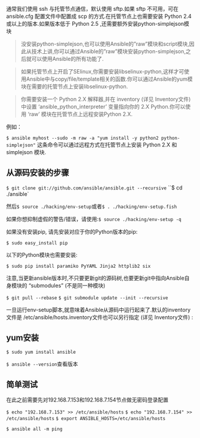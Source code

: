 通常我们使用 ssh 与托管节点通信，默认使用 sftp.如果 sftp 不可用，可在 ansible.cfg 配置文件中配置成 scp 的方式.在托管节点上也需要安装 Python 2.4 或以上的版本.如果版本低于 Python 2.5 ,还需要额外安装python-simplejson模块

> 没安装python-simplejson,也可以使用Ansible的”raw”模块和script模块,因此从技术上讲,你可以通过Ansible的”raw”模块安装python-simplejson,之后就可以使用Ansible的所有功能了.

> 如果托管节点上开启了SElinux,你需要安装libselinux-python,这样才可使用Ansible中与copy/file/template相关的函数.你可以通过Ansible的yum模块在需要的托管节点上安装libselinux-python.

> 你需要安装一个 Python 2.X 解释器,并在 inventory (详见 Inventory文件) 中设置 ‘ansible_python_interpreter’ 变量指向你的 2.X Python.你可以使用 ‘raw’ 模块在托管节点上远程安装Python 2.X.

例如：

`$ ansible myhost --sudo -m raw -a "yum install -y python2 python-simplejson"`
这条命令可以通过远程方式在托管节点上安装 Python 2.X 和 simplejson 模块.

## 从源码安装的步骤

`$ git clone git://github.com/ansible/ansible.git --recursive`
``$ cd ./ansible`

然后`$ source ./hacking/env-setup`或者`$ . ./hacking/env-setup.fish`

如果你想抑制虚假的警告/错误，请使用:`$ source ./hacking/env-setup -q`

如果没有安装pip, 请先安装对应于你的Python版本的pip:

`$ sudo easy_install pip`

以下的Python模块也需要安装:

`$ sudo pip install paramiko PyYAML Jinja2 httplib2 six`

注意,当更新ansible版本时,不只要更新git的源码树,也要更新git中指向Ansible自身模块的 “submodules” (不是同一种模块)

`$ git pull --rebase`
`$ git submodule update --init --recursive`

一旦运行env-setup脚本,就意味着Ansible从源码中运行起来了.默认的inventory文件是 /etc/ansible/hosts.inventory文件也可以另行指定 (详见 Inventory文件) :


## yum安装

`$ sudo yum install ansible`

`$ ansible --version`查看版本


## 简单测试

在此之前需要先对192.168.7.153和192.168.7.154节点做无密码登录配置

`$ echo "192.168.7.153" >> /etc/ansible/hosts`
`$ echo "192.168.7.154" >> /etc/ansible/hosts`
`$ export ANSIBLE_HOSTS=/etc/ansible/hosts`

`$ ansible all -m ping`




